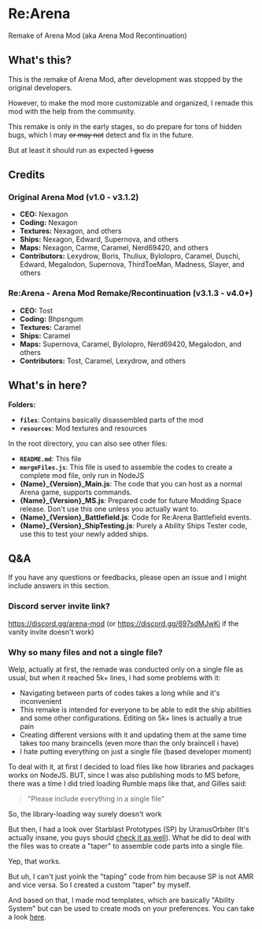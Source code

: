 # Re:Arena
Remake of Arena Mod (aka Arena Mod Recontinuation)

## What's this?
This is the remake of Arena Mod, after development was stopped by the original developers.

However, to make the mod more customizable and organized, I remade this mod with the help from the community.

This remake is only in the early stages, so do prepare for tons of hidden bugs, which I may ~~or may not~~ detect and fix in the future.

But at least it should run as expected ~~I guess~~

## Credits

### Original Arena Mod (v1.0 - v3.1.2)
* **CEO:** Nexagon
* **Coding:** Nexagon
* **Textures:** Nexagon, and others
* **Ships:** Nexagon, Edward, Supernova, and others
* **Maps:** Nexagon, Carme, Caramel, Nerd69420, and others
* **Contributors:** Lexydrow, Boris, Thuliux, Bylolopro, Caramel, Duschi, Edward, Megalodon, Supernova, ThirdToeMan, Madness, Slayer, and others

### Re:Arena - Arena Mod Remake/Recontinuation (v3.1.3 - v4.0+)
* **CEO:** Tost
* **Coding:** Bhpsngum
* **Textures:** Caramel
* **Ships:** Caramel
* **Maps:** Supernova, Caramel, Bylolopro, Nerd69420, Megalodon, and others
* **Contributors:** Tost, Caramel, Lexydrow, and others

## What's in here?
**Folders:**
* **`files`**: Contains basically disassembled parts of the mod
* **`resources`**: Mod textures and resources

In the root directory, you can also see other files:
* **`README.md`**: This file
* **`mergeFiles.js`**: This file is used to assemble the codes to create a complete mod file, only run in NodeJS
* **{Name}_{Version}_Main.js**: The code that you can host as a normal Arena game, supports commands.
* **{Name}_{Version}_MS.js**: Prepared code for future Modding Space release. Don't use this one unless you actually want to.
* **{Name}_{Version}_Battlefield.js**: Code for Re:Arena Battlefield events.
* **{Name}_{Version}_ShipTesting.js**: Purely a Ability Ships Tester code, use this to test your newly added ships.

## Q&A
If you have any questions or feedbacks, please open an issue and I might include answers in this section.

### Discord server invite link?
https://discord.gg/arena-mod (or https://discord.gg/697sdMJwKj if the vanity invite doesn't work)

### Why so many files and not a single file?
Welp, actually at first, the remade was conducted only on a single file as usual, but when it reached 5k+ lines, i had some problems with it:
* Navigating between parts of codes takes a long while and it's inconvenient
* This remake is intended for everyone to be able to edit the ship abilities and some other configurations. Editing on 5k+ lines is actually a true pain
* Creating different versions with it and updating them at the same time takes too many braincells (even more than the only braincell i have)
* I hate putting everything on just a single file (based developer moment)

To deal with it, at first I decided to load files like how libraries and packages works on NodeJS. BUT, since I was also publishing mods to MS before, there was a time I did tried loading Rumble maps like that, and Gilles said:

> "Please include everything in a single file"

So, the library-loading way surely doesn't work

But then, I had a look over Starblast Prototypes (SP) by UranusOrbiter (It's actually insane, you guys should [check it as well](https://github.com/Bhpsngum/Uranus-Starblast-Prototypes)). What he did to deal with the files was to create a "taper" to assemble code parts into a single file.

Yep, that works.

But uh, I can't just yoink the "taping" code from him because SP is not AMR and vice versa. So I created a custom "taper" by myself.

And based on that, I made mod templates, which are basically "Ability System" but can be used to create mods on your preferences. You can take a look [here](/files/templates/).